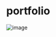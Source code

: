 # portfolio

![image](https://github.com/barbara-teresa-toledo/portfolio/assets/97132820/bd92e649-2e72-445b-ad02-cd9c8e19adc5)
